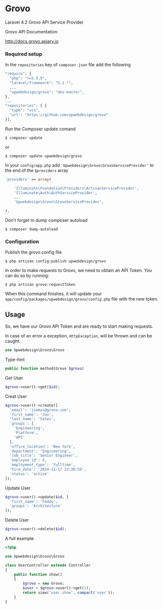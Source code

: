 # Grovo
Laravel 4.2 Grovo API Service Provider

Grovo API Documentation

http://docs.grovo.apiary.io

### Required setup

In the `repositories` key of `composer.json` file add the following

```php
"require": {
  "php": ">=5.5.9",
  "laravel/framework": "5.1.*",
  ...
  "upwebdesign/grovo": "dev-master",
},
...
"repositories": [ {
  "type": "vcs",
  "url": "https://github.com/upwebdesign/grovo"
}],
```
Run the Composer update comand

    $ composer update

or

    $ composer update upwebdesign/grovo

In your `config/app.php` add `'Upwebdesign\Grovo\GrovoServiceProvider'` to the end of the `$providers` array

```php
'providers' => array(

    'Illuminate\Foundation\Providers\ArtisanServiceProvider',
    'Illuminate\Auth\AuthServiceProvider',
    ...
    'Upwebdesign\Grovo\GrovoServiceProvider',

),
```

Don't forget to dump composer autoload

    $ composer dump-autoload

### Configuration

Publish the grovo.config file

    $ php artisan config:publish upwebdesign/grovo

In order to make requests to Grovo, we need to obtain an API Token. You can do so by running:

    $ php artisan grovo:requestToken

When this command finishes, it will update your `app/config/packages/upwebdesign/grovo/config.php` file with the new token.

## Usage

So, we have our Grovo API Token and are ready to start making requests.

In case of an error a exception, `HttpException`, will be thrown and can be caught.

```php
use Upwebdesign\Grovo\Grovo
```

Type-hint

```php
public function method(Grovo $grovo)
```

Get User

```php
$grovo->user()->get($id);
```

Creat User
```php
$grovo->user()->create([
  'email': 'jimmys@grovo.com',
  'first_name': 'Jon',
  'last_name': 'Sales',
  'groups': [
    'Engineering',
    'Platform',
    'API'
  ],
  'office_location': 'New York',
  'department': 'Engineering',
  'job_title': 'Senior Engineer',
  'employee_id': 8,
  'employment_type': 'fulltime',
  'hire_date': '2014-11-17 22:36:59',
  'status': 'active'
]);
```

Update User
```php
$grovo->user()->update($id, [
  'first_name': 'Feddy',
  'groups': 'Architecture'
]);
```

Delete User
```php
$grovo->user()->delete($id);
```

A full example

```php
<?php

use Upwebdesign\Grovo\Grovo

class UserController extends Controller
{
    public function show()
    {
        $grovo = new Grovo;
        $user = $grovo->user()->get(1);
        return view('user.show', compact('user'));
    }
}
```






